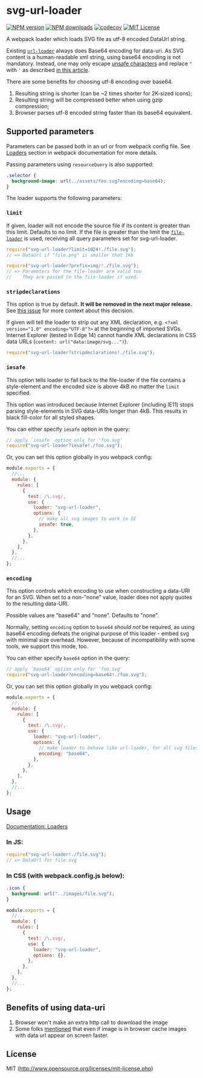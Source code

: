 # svg-url-loader

[![NPM version][npm-version-image]][npm-url] [![NPM downloads][npm-downloads-image]][npm-url] [![codecov][codecov-image]][codecov-url] [![MIT License][license-image]][license-url]

A webpack loader which loads SVG file as utf-8 encoded DataUrl string.

Existing [`url-loader`](https://github.com/webpack-contrib/url-loader) always does Base64 encoding for data-uri. As SVG content is a human-readable xml string, using base64 encoding is not mandatory. Instead, one may only escape [unsafe characters](http://www.ietf.org/rfc/rfc1738.txt) and replace `"` with `'` as described [in this article](http://codepen.io/Tigt/post/optimizing-svgs-in-data-uris).

There are some benefits for choosing utf-8 encoding over base64.

1. Resulting string is shorter (can be ~2 times shorter for 2K-sized icons);
2. Resulting string will be compressed better when using gzip compression;
3. Browser parses utf-8 encoded string faster than its base64 equivalent.

## Supported parameters

Parameters can be passed both in an url or from webpack config file. See [Loaders](https://webpack.js.org/concepts/loaders/) section in webpack documentation for more details.

Passing parameters using `resourceQuery` is also supported:

```css
.selector {
  background-image: url(../assets/foo.svg?encoding=base64);
}
```

The loader supports the following parameters:

### `limit`

If given, loader will not encode the source file if its content is greater than this limit.
Defaults to no limit.
If the file is greater than the limit the [`file-loader`](https://github.com/webpack-contrib/file-loader) is used, receiving all query parameters set for svg-url-loader.

```javascript
require("svg-url-loader?limit=1024!./file.svg");
// => DataUrl if "file.png" is smaller that 1kb

require("svg-url-loader?prefix=img/!./file.svg");
// => Parameters for the file-loader are valid too
//    They are passed to the file-loader if used.
```

### `stripdeclarations`

This option is true by default. **It will be removed in the next major release.**  
See [this issue](https://github.com/bhovhannes/svg-url-loader/issues/104#issuecomment-348377933) for more context about this decision.

If given will tell the loader to strip out any XML declaration, e.g. `<?xml version="1.0" encoding="UTF-8"?>` at the beginning of imported SVGs.
Internet Explorer (tested in Edge 14) cannot handle XML declarations in CSS data URLs (`content: url("data:image/svg...")`).

```javascript
require("svg-url-loader?stripdeclarations!./file.svg");
```

### `iesafe`

This option tells loader to fall back to the file-loader if the file contains a style-element and the encoded size is above 4kB no matter the `limit` specified.

This option was introduced because Internet Explorer (including IE11) stops parsing style-elements in SVG data-URIs longer than 4kB. This results in black fill-color for all styled shapes.

You can either specify `iesafe` option in the query:

```javascript
// apply `iesafe` option only for 'foo.svg'
require("svg-url-loader?iesafe!./foo.svg");
```

Or, you can set this option globally in you webpack config:

```javascript
module.exports = {
  //...
  module: {
    rules: [
      {
        test: /\.svg/,
        use: {
          loader: "svg-url-loader",
          options: {
            // make all svg images to work in IE
            iesafe: true,
          },
        },
      },
    ],
  },
  //...
};
```

### `encoding`

This option controls which encoding to use when constructing a data-URI for an SVG. When set to a non-"none" value, loader does not apply quotes to the resulting data-URI.

Possible values are "base64" and "none". Defaults to "none".

Normally, setting `encoding` option to `base64` _should not_ be required, as using base64 encoding defeats the original purpose of this loader - embed svg with minimal size overhead. However, because of incompatibility with some tools, we support this mode, too.

You can either specify `base64` option in the query:

```javascript
// apply `base64` option only for 'foo.svg'
require("svg-url-loader?encoding=base64!./foo.svg");
```

Or, you can set this option globally in you webpack config:

```javascript
module.exports = {
  //...
  module: {
    rules: [
      {
        test: /\.svg/,
        use: {
          loader: "svg-url-loader",
          options: {
            // make loader to behave like url-loader, for all svg files
            encoding: "base64",
          },
        },
      },
    ],
  },
  //...
};
```

## Usage

[Documentation: Loaders](https://webpack.js.org/concepts/loaders/)

### In JS:

```javascript
require("svg-url-loader!./file.svg");
// => DataUrl for file.svg
```

### In CSS (with webpack.config.js below):

```css
.icon {
  background: url("../images/file.svg");
}
```

```javascript
module.exports = {
  //...
  module: {
    rules: [
      {
        test: /\.svg/,
        use: {
          loader: "svg-url-loader",
          options: {},
        },
      },
    ],
  },
  //...
};
```

## Benefits of using data-uri

1. Browser won't make an extra http call to download the image
2. Some folks [mentioned](https://github.com/bhovhannes/svg-url-loader/issues/341) that even if image is in browser cache images with data url appear on screen faster.

## License

MIT (http://www.opensource.org/licenses/mit-license.php)

[license-image]: http://img.shields.io/badge/license-MIT-blue.svg?style=flat-square
[license-url]: LICENSE
[npm-url]: https://www.npmjs.org/package/svg-url-loader
[npm-version-image]: https://img.shields.io/npm/v/svg-url-loader.svg?style=flat-square
[npm-downloads-image]: https://img.shields.io/npm/dm/svg-url-loader.svg?style=flat-square
[codecov-url]: https://codecov.io/gh/bhovhannes/svg-url-loader
[codecov-image]: https://codecov.io/gh/bhovhannes/svg-url-loader/branch/master/graph/badge.svg?token=iJvUUKrgzB
